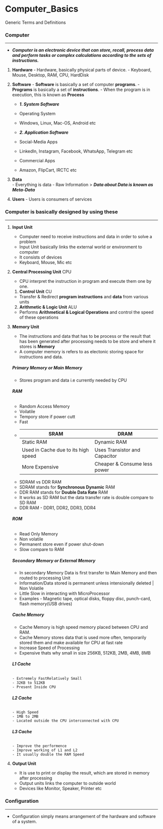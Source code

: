 # Computer_Basics
Generic Terms and Definitions


### Computer
***

  * ***Computer is an electronic device that can store, recall, process data and perform tasks or complex calculations according to the sets of instructions.***
  
  1. **Hardware**
    - Hardware, basically physical parts of device.
    - Keyboard, Mouse, Desktop, RAM, CPU, HardDisk
  
  2. **Software**
    - **Software** is basically a set of computer **programs**.
    - **Programs** is basically a set of **instructions**.
    - When the program is in execution, this is known as **Process**
     
      - ***1. System Software***
       - Operating System
       - Windows, Linux, Mac-OS, Android etc
      
      -  ***2. Application Software***
       - Social-Media Apps
       - LinkedIn, Instagram, Facebook, WhatsApp, Telegram etc
       - Commercial Apps
       - Amazon, FlipCart, IRCTC etc
  
   3. **Data**   
     - Everything is data
     - Raw Information
     > ***Data about Data is known as Meta-Data***
  
   4. **Users**
     - Users is consumers of services
   




### Computer is basically designed by using these
***

1. **Input Unit**
   - Computer need to receive instructions and data in order to solve a problem
   - Input Unit basically links the external world or environment to computer
   - It consists of devices
   - Keyboard, Mouse, Mic etc

2. **Central Processing Unit** CPU
   - CPU interpret the instruction in program and execute them one by one.
    1. **Control Unit** CU
      - Transfer & Redirect **program instructions** and **data** from various units  
    2. **Arithmetic & Logic Unit** ALU
      - Performs **Arithmetical & Logical Operations** and control the speed of these operations
      
      
3. **Memory Unit**
   - The instructions and data that has to be process or the result that has been generated after processing needs to be store and where it stores is **Memory**
   - A computer memory is refers to as electonic storing space for instructions and data.
   
   
   ##### ***Primary Memory or Main Memory***
     - Stores program and data i.e currently needed by CPU


     ###### ***RAM***
      - Random Access Memory
      - Voilatile
      - Tempory store if power cutt
      - Fast
      - |SRAM|DRAM|
        |-----|-----|
        |Static RAM | Dynamic RAM|
        |Used in Cache due to its high speed| Uses Transistor and Capacitor|
        |More Expensive| Cheaper & Consume less power|
      - SDRAM vs DDR RAM
      - SDRAM stands for **Synchronous Dynamic** RAM
      - DDR RAM stands for **Double Data Rate** RAM
      - It works as SD RAM but the data transfer rate is double compare to SD RAM
      - DDR RAM - DDR1, DDR2, DDR3, DDR4


     ###### ***ROM***
      - Read Only Memory
      - Non volatile
      - Permanent store even if power shut-down
      - Slow compare to RAM
      
      
    ##### ***Secondary Memory or External Memory***
      - In secondary Memory Data is first transfer to Main Memory and then routed to processing Unit
      - Information/Data stored is permanent unless intensionally deleted | Non Volatile
      - Little Slow in interacting with MicroProcessor
      - Examples - Magnetic tape, optical disks, floppy disc, punch-card, flash memory(USB drives)
    
    
    ##### ***Cache Memory***
      - Cache Memory is high speed memory placed between CPU and RAM.
      - Cache Memory stores data that is used more often, temporarily stored them and make available for CPU at fast rate
      - Increase Speed of Processing
      - Expensive thats why small in size 256KB, 512KB, 2MB, 4MB, 8MB
      
      ###### ***L1 Cache***
       - Extremely FastRelatively Small
       - 32KB to 512KB
       - Present Inside CPU
      
      ###### ***L2 Cache***
       - High Speed
       - 1MB to 2MB
       - Located outside the CPU interconnected with CPU
       
      ###### ***L3 Cache***
       - Improve the performence
       - Improve working of L1 and L2
       - It usually double the RAM Speed


4. **Output Unit**
   - It is use to print or display the result, which are stored in memory after processing
   - Output units links the computer to outside world
   - Devices like Monitor, Speaker, Printer etc
   


### Configuration
***
  - Configuration simply means arrangement of the hardware and software of a system.
